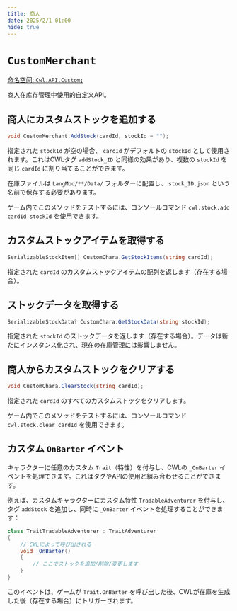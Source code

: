 ```yaml
---
title: 商人
date: 2025/2/1 01:00
hide: true
---
```


# `CustomMerchant`

[命名空间: `Cwl.API.Custom;`](https://github.com/gottyduke/Elin.Plugins/blob/master/CustomWhateverLoader/API/Custom/CustomMerchant.cs)

商人在库存管理中使用的自定义API。

## 商人にカスタムストックを追加する

```cs
void CustomMerchant.AddStock(cardId, stockId = "");
```

指定された `stockId` が空の場合、 `cardId` がデフォルトの `stockId` として使用されます。これはCWLタグ `addStock_ID` と同様の効果があり、複数の `stockId` を同じ `cardId` に割り当てることができます。

在庫ファイルは `LangMod/**/Data/` フォルダーに配置し、 `stock_ID.json` という名前で保存する必要があります。

ゲーム内でこのメソッドをテストするには、コンソールコマンド `cwl.stock.add cardId stockId` を使用できます。

## カスタムストックアイテムを取得する

```cs
SerializableStockItem[] CustomChara.GetStockItems(string cardId);
```

指定された `cardId` のカスタムストックアイテムの配列を返します（存在する場合）。

## ストックデータを取得する

```cs 
SerializableStockData? CustomChara.GetStockData(string stockId);
```

指定された `stockId` のストックデータを返します（存在する場合）。データは新たにインスタンス化され、現在の在庫管理には影響しません。

## 商人からカスタムストックをクリアする

```cs
void CustomChara.ClearStock(string cardId);
```

指定された `cardId` のすべてのカスタムストックをクリアします。

ゲーム内でこのメソッドをテストするには、コンソールコマンド `cwl.stock.clear cardId` を使用できます。

## カスタム `OnBarter` イベント

キャラクターに任意のカスタム `Trait`（特性）を付与し、CWLの `_OnBarter` イベントを処理できます。これはタグやAPIの使用と組み合わせることができます。

例えば、カスタムキャラクターにカスタム特性 `TradableAdventurer` を付与し、タグ `addStock` を追加し、同時に `_OnBarter` イベントを処理することができます：

```cs
class TraitTradableAdventurer : TraitAdventurer
{
    // CWLによって呼び出される
    void _OnBarter()
    {
        // ここでストックを追加/削除/変更します
    }
}
```

このイベントは、ゲームが `Trait.OnBarter` を呼び出した後、CWLが在庫を生成した後（存在する場合）にトリガーされます。